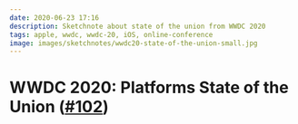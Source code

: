 ```yaml
---
date: 2020-06-23 17:16
description: Sketchnote about state of the union from WWDC 2020
tags: apple, wwdc, wwdc-20, iOS, online-conference
image: images/sketchnotes/wwdc20-state-of-the-union-small.jpg
---
```


# WWDC 2020: Platforms State of the Union ([#102](https://developer.apple.com/videos/play/wwdc2020/102/))
